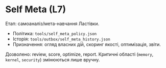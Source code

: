 ﻿# Self Meta (L7)

Етап: самоаналіз/мета-навчання Ластівки.
- Політика: `tools/self_meta_policy.json`
- Історія: `tools/outbox/self_meta_history.json`
- Призначення: огляд власних дій, скоринг якості, оптимізація, звіти.

Дозволено: review, score, optimize, report. Критичні області (`memory`, `kernel`, `security`) змінюються лише вручну.
